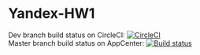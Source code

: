 # Yandex-HW1<br/>
Dev branch build status on CircleCI: [![CircleCI](https://circleci.com/gh/EvGem7/Yandex-HW1/tree/dev.svg?style=svg)](https://circleci.com/gh/EvGem7/Yandex-HW1/tree/dev) <br/>
Master branch build status on AppCenter: [![Build status](https://build.appcenter.ms/v0.1/apps/9f12817b-c366-48a6-b5d1-b931da24b1e0/branches/master/badge)](https://appcenter.ms)
